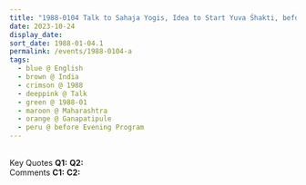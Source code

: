```yaml
---
title: "1988-0104 Talk to Sahaja Yogis, Idea to Start Yuva Śhakti, before the Evening Program, Gaṇapatīpuḷe, Maharashtra, India"
date: 2023-10-24
display_date: 
sort_date: 1988-01-04.1
permalink: /events/1988-0104-a
tags:
  - blue @ English
  - brown @ India
  - crimson @ 1988
  - deeppink @ Talk
  - green @ 1988-01
  - maroon @ Maharashtra
  - orange @ Ganapatipule
  - peru @ before Evening Program
---
```


<br>

<wave-list>
  <list-title color="DarkSeaGreen" width="55">Key Quotes</list-title>
  <list-item color="BlanchedAlmond" width="280"><b>Q1:</b> <i></i></list-item>
  <list-item color="Lavender" width="280"><b>Q2:</b> <i></i></list-item>
</wave-list>

<br>

<wave-list>
  <list-title color="DarkSeaGreen" width="55">Comments</list-title>
  <list-item color="BlanchedAlmond" width="280"><b>C1:</b> <i></i></list-item>
  <list-item color="Lavender" width="280"><b>C2:</b> <i></i></list-item>
</wave-list>